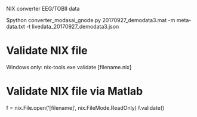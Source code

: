 ﻿NIX converter EEG/TOBII data

$python converter_modasai_gnode.py 20170927_demodata3.mat -m meta-data.txt -t livedata_20170927_demodata3.json

# Validate NIX file
Windows only:
nix-tools.exe validate [filename.nix]

# Validate NIX file via Matlab

f = nix.File.open(‘[filename]’, nix.FileMode.ReadOnly)
f.validate()

